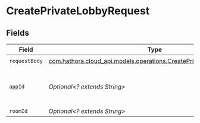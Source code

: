 # CreatePrivateLobbyRequest


## Fields

| Field                                                                                                                             | Type                                                                                                                              | Required                                                                                                                          | Description                                                                                                                       | Example                                                                                                                           |
| --------------------------------------------------------------------------------------------------------------------------------- | --------------------------------------------------------------------------------------------------------------------------------- | --------------------------------------------------------------------------------------------------------------------------------- | --------------------------------------------------------------------------------------------------------------------------------- | --------------------------------------------------------------------------------------------------------------------------------- |
| `requestBody`                                                                                                                     | [com.hathora.cloud_api.models.operations.CreatePrivateLobbyRequestBody](../../models/operations/CreatePrivateLobbyRequestBody.md) | :heavy_check_mark:                                                                                                                | N/A                                                                                                                               |                                                                                                                                   |
| `appId`                                                                                                                           | *Optional<? extends String>*                                                                                                      | :heavy_minus_sign:                                                                                                                | N/A                                                                                                                               | app-af469a92-5b45-4565-b3c4-b79878de67d2                                                                                          |
| `roomId`                                                                                                                          | *Optional<? extends String>*                                                                                                      | :heavy_minus_sign:                                                                                                                | N/A                                                                                                                               | 2swovpy1fnunu                                                                                                                     |